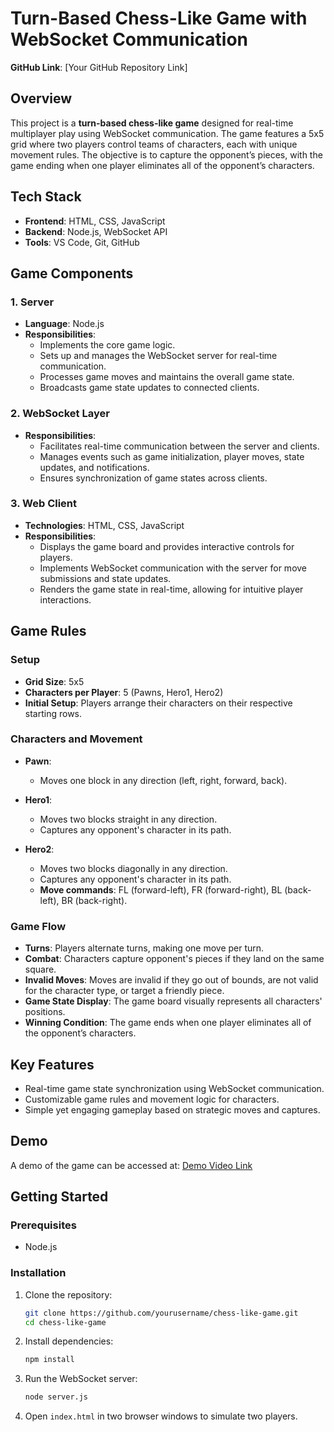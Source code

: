 # Turn-Based Chess-Like Game with WebSocket Communication

**GitHub Link**: [Your GitHub Repository Link]

## Overview
This project is a **turn-based chess-like game** designed for real-time multiplayer play using WebSocket communication. The game features a 5x5 grid where two players control teams of characters, each with unique movement rules. The objective is to capture the opponent’s pieces, with the game ending when one player eliminates all of the opponent’s characters.

## Tech Stack
- **Frontend**: HTML, CSS, JavaScript
- **Backend**: Node.js, WebSocket API
- **Tools**: VS Code, Git, GitHub

## Game Components

### 1. Server
- **Language**: Node.js
- **Responsibilities**:
  - Implements the core game logic.
  - Sets up and manages the WebSocket server for real-time communication.
  - Processes game moves and maintains the overall game state.
  - Broadcasts game state updates to connected clients.

### 2. WebSocket Layer
- **Responsibilities**:
  - Facilitates real-time communication between the server and clients.
  - Manages events such as game initialization, player moves, state updates, and notifications.
  - Ensures synchronization of game states across clients.

### 3. Web Client
- **Technologies**: HTML, CSS, JavaScript
- **Responsibilities**:
  - Displays the game board and provides interactive controls for players.
  - Implements WebSocket communication with the server for move submissions and state updates.
  - Renders the game state in real-time, allowing for intuitive player interactions.

## Game Rules

### Setup
- **Grid Size**: 5x5
- **Characters per Player**: 5 (Pawns, Hero1, Hero2)
- **Initial Setup**: Players arrange their characters on their respective starting rows.

### Characters and Movement

- **Pawn**:
  - Moves one block in any direction (left, right, forward, back).

- **Hero1**:
  - Moves two blocks straight in any direction.
  - Captures any opponent's character in its path.

- **Hero2**:
  - Moves two blocks diagonally in any direction.
  - Captures any opponent's character in its path.
  - **Move commands**: FL (forward-left), FR (forward-right), BL (back-left), BR (back-right).

### Game Flow
- **Turns**: Players alternate turns, making one move per turn.
- **Combat**: Characters capture opponent's pieces if they land on the same square.
- **Invalid Moves**: Moves are invalid if they go out of bounds, are not valid for the character type, or target a friendly piece.
- **Game State Display**: The game board visually represents all characters' positions.
- **Winning Condition**: The game ends when one player eliminates all of the opponent’s characters.

## Key Features
- Real-time game state synchronization using WebSocket communication.
- Customizable game rules and movement logic for characters.
- Simple yet engaging gameplay based on strategic moves and captures.

## Demo
A demo of the game can be accessed at: [Demo Video Link](https://drive.google.com/file/d/1Y-mktmdT4JXNP-mIEocTwmZOWT7Y8SwB/view?usp=sharing)

## Getting Started

### Prerequisites
- Node.js

### Installation

1. Clone the repository:

    ```bash
    git clone https://github.com/yourusername/chess-like-game.git
    cd chess-like-game
    ```

2. Install dependencies:

    ```bash
    npm install
    ```

3. Run the WebSocket server:

    ```bash
    node server.js
    ```

4. Open `index.html` in two browser windows to simulate two players.

